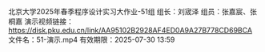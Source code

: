 北京大学2025年春季程序设计实习大作业-51组
组长：刘宬泽 组员：张嘉宸、张桐嘉
演示视频链接：https://disk.pku.edu.cn/link/AA95102B2928AF4ED0A9A27B778CD69BCA
文件名：51-演示.mp4
有效期限：2025-07-30 13:59
